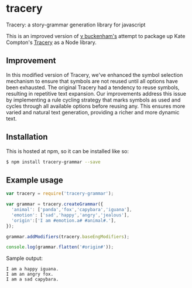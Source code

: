 # tracery
Tracery: a story-grammar generation library for javascript

This is an improved version of [v buckenham's](https://github.com/v21/tracery) attempt to package up Kate Compton's [Tracery](https://github.com/galaxykate/tracery/) as a Node library.

## Improvement

In this modified version of Tracery, we've enhanced the symbol selection mechanism to ensure that symbols are not reused until all options have been exhausted. The original Tracery had a tendency to reuse symbols, resulting in repetitive text expansion. Our improvements address this issue by implementing a rule cycling strategy that marks symbols as used and cycles through all available options before reusing any. This ensures more varied and natural text generation, providing a richer and more dynamic text.

## Installation

This is hosted at npm, so it can be installed like so:

```bash
$ npm install tracery-grammar --save
```

## Example usage

```javascript
var tracery = require('tracery-grammar');

var grammar = tracery.createGrammar({
  'animal': ['panda','fox','capybara','iguana'],
  'emotion': ['sad','happy','angry','jealous'],
  'origin':['I am #emotion.a# #animal#.'],
});

grammar.addModifiers(tracery.baseEngModifiers); 

console.log(grammar.flatten('#origin#'));
```

Sample output:

```plaintext
I am a happy iguana.
I am an angry fox.
I am a sad capybara.
```
